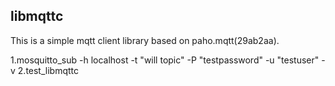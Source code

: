 ## libmqttc
This is a simple mqtt client library based on paho.mqtt(29ab2aa).

1.mosquitto_sub -h localhost -t "will topic" -P "testpassword" -u "testuser" -v
2.test_libmqttc

